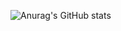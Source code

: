 ![Anurag's GitHub stats](https://github-readme-stats.vercel.app/api?username=raufGarayev&show_icons=true&theme=synthwave)
